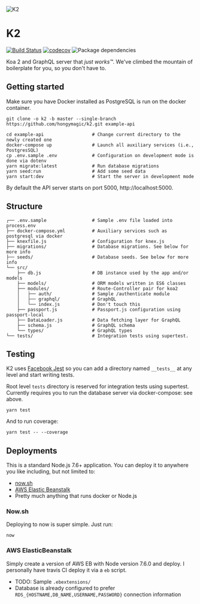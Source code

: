 ![K2](https://gist.githubusercontent.com/hongymagic/44b775944afd136e2cafbde8868b7df2/raw/3edeb106a828b538808ecb7252112a5fedf62da9/logo.png)

# K2

[![Build Status](https://travis-ci.org/hongymagic/k2.svg?branch=master)](https://travis-ci.org/hongymagic/k2) [![codecov](https://codecov.io/gh/hongymagic/k2/branch/master/graph/badge.svg)](https://codecov.io/gh/hongymagic/k2) ![Package dependencies](https://david-dm.org/hongymagic/k2.svg)

Koa 2 and GraphQL server that _just works™_. We've climbed the mountain of
boilerplate for you, so you don't have to.

## Getting started

Make sure you have Docker installed as PostgreSQL is run on the docker
container.

```
git clone -o k2 -b master --single-branch https://github.com/hongymagic/k2.git example-api

cd example-api                  # Change current directory to the newly created one
docker-compose up               # Launch all auxiliary services (i.e., PostgresSQL)
cp .env.sample .env             # Configuration on development mode is done via dotenv
yarn migrate:latest             # Run database migrations
yarn seed:run                   # Add some seed data
yarn start:dev                  # Start the server in development mode
```

By default the API server starts on port 5000, http://localhost:5000.

## Structure

```
┌── .env.sample                 # Sample .env file loaded into process.env
├── docker-compose.yml          # Auxiliary services such as postgresql via docker
├── knexfile.js                 # Configuration for knex.js
├── migrations/                 # Database migrations. See below for more info
├── seeds/                      # Database seeds. See below for more info
└── src/
    ├── db.js                   # DB instance used by the app and/or models
    ├── models/                 # ORM models written in ES6 classes
    ├── modules/                # Route-Controller pair for koa2
    │   ├── auth/               # Sample /authenticate module
    │   ├── graphql/            # GraphQL
    │   └── index.js            # Don't touch this
    ├── passport.js             # Passport.js configuration using passport-local
    ├── DataLoader.js           # Data fetching layer for GraphQL
    ├── schema.js               # GraphQL schema
    └── types/                  # GraphQL types
└── tests/                      # Integration tests using supertest.
```

## Testing

K2 uses [Facebook Jest](https://facebook.github.io/jest/) so you can add a
directory named `__tests__` at any level and start writing tests.

Root level `tests` directory is reserved for integration tests using supertest.
Currently requires you to run the database server via docker-compose: see above.

```
yarn test
```

And to run coverage:

```
yarn test -- --coverage
```

## Deployments

This is a standard Node.js 7.6+ application. You can deploy it to anywhere you
like including, but not limited to:

- [now.sh](https://zeit.co/now)
- [AWS Elastic Beanstalk](https://aws.amazon.com/elasticbeanstalk/)
- Pretty much anything that runs docker or Node.js

### Now.sh

Deploying to now is super simple. Just run:

```
now
```

### AWS ElasticBeanstalk

Simply create a version of AWS EB with Node version 7.6.0 and deploy. I
personally have travis CI deploy it via a `eb` script.

- TODO: Sample `.ebextensions/`
- Database is already configured to prefer `RDS_{HOSTNAME,DB_NAME,USERNAME,PASSWORD}` connection information
